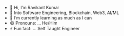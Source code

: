 - 👋 Hi, I’m Ravikant Kumar
- 👀 Into Software Engineering, Blockchain, Web3, AI/ML
- 🌱 I’m currently learning as much as I can
- 😄 Pronouns: ... He/Him
- ⚡ Fun fact: ... Self Taught Engineer

<!---
ravikr88/ravikr88 is a ✨ special ✨ repository because its `README.md` (this file) appears on your GitHub profile.
You can click the Preview link to take a look at your changes.
--->
